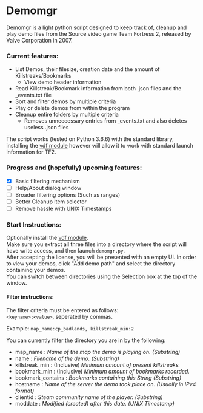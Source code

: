 # Demomgr
Demomgr is a light python script designed to keep track of, cleanup and play demo files from the Source video game Team Fortress 2, released by Valve Corporation in 2007.

### Current features:
* List Demos, their filesize, creation date and the amount of Killstreaks/Bookmarks
  * View demo header information
* Read Killstreak/Bookmark information from both .json files and the \_events.txt file
* Sort and filter demos by multiple criteria
* Play or delete demos from within the program
* Cleanup entire folders by multiple criteria
  * Removes unneccessary entries from \_events.txt and also deletes useless .json files

The script works (tested on Python 3.6.6) with the standard library, installing the [vdf module](https://pypi.org/project/vdf/) however will allow it to work with standard launch information for TF2.

### Progress and (hopefully) upcoming features:
- [x] Basic filtering mechanism
- [ ] Help/About dialog window
- [ ] Broader filtering options (Such as ranges)
- [ ] Better Cleanup item selector
- [ ] Remove hassle with UNIX Timestamps

### Start Instructions:
Optionally install the [vdf module](https://pypi.org/project/vdf/).  
Make sure you extract all three files into a directory where the script will have write access, and then launch `demomgr.py`.  
After accepting the license, you will be presented with an empty UI. In order to view your demos, click "Add demo path" and select the directory containing your demos.  
You can switch between directories using the Selection box at the top of the window.  

#### Filter instructions:
The filter criteria must be entered as follows:  
`<keyname>:<value>`, seperated by commas.  

Example: `map_name:cp_badlands, killstreak_min:2`  

You can currently filter the directory you are in by the following:
 * map_name : _Name of the map the demo is playing on. (Substring)_
 * name : _Filename of the demo. (Substring)_
 * killstreak_min : (Inclusive) _Minimum amount of present killstreaks._
 * bookmark_min : (Inclusive) _Minimum amount of bookmarks recorded._
 * bookmark_contains : _Bookmarks containing this String (Substring)_
 * hostname : _Name of the server the demo took place on. (Usually in IPv4 format)_
 * clientid : _Steam community name of the player. (Substring)_
 * moddate : _Modified (created) after this date. (UNIX Timestamp)_
